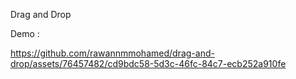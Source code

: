 Drag and Drop 

Demo : 

https://github.com/rawannmmohamed/drag-and-drop/assets/76457482/cd9bdc58-5d3c-46fc-84c7-ecb252a910fe


